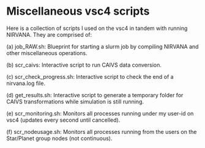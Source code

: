 # Miscellaneous vsc4 scripts

Here is a collection of scripts I used on the vsc4 in tandem with running NIRVANA. They are comprised of:

(a) job_RAW.sh:             Blueprint for starting a slurm job by compiling NIRVANA and other miscellaneous operations.

(b) scr_caivs:              Interactive script to run CAIVS data conversion.

(c) scr_check_progress.sh:  Interactive script to check the end of a nirvana.log file.

(d) get_results.sh:         Interactive script to generate a temporary folder for CAIVS transformations while simulation is still running.

(e) scr_monitoring.sh:      Monitors all processes running under my user-id on vsc4 (updates every second until cancelled).

(f) scr_nodeusage.sh:       Monitors all processes running from the users on the Star/Planet group nodes (not continuous).
